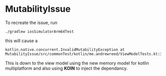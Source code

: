 # MutabilityIssue

To recreate the issue, run 
```
./gradlew iosSimulatorArm64Test
```
this will cause a
```
kotlin.native.concurrent.InvalidMutabilityException at MutabilityIssue/src/commonTest/kotlin/me.andrewreed/ViewModelTests.kt:32
```

This is down to the view model using the new memory model for kotlin multiplatform and also using **KOIN** to inject the dependancy.